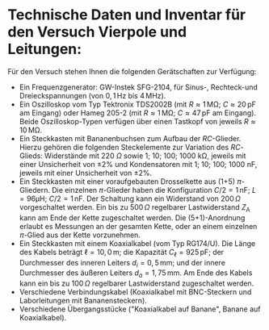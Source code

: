 # Technische Daten und Inventar für den Versuch Vierpole und Leitungen:

Für den Versuch stehen Ihnen die folgenden Gerätschaften zur Verfügung:

- Ein Frequenzgenerator: GW-Instek SFG-2104, für Sinus-, Rechteck-und Dreieckspannungen (von $0,1\,\mathrm{Hz}$ bis $4\,\mathrm{MHz}$).
- Ein Oszilloskop vom Typ Tektronix TDS2002B (mit $R\approx1\,\mathrm{M\Omega}$; $C\approx20\,\mathrm{pF}$ am Eingang) oder Hameg 205-2 (mit $R\approx1\,\mathrm{M\Omega}$; $C\approx47\,\mathrm{pF}$ am Eingang). Beide Oszilloskop-Typen verfügen über einen Tastkopf von jeweils $R\approx10\,\mathrm{M\Omega}$.
- Ein Steckkasten mit Bananenbuchsen zum Aufbau der $RC$-Glieder. Hierzu gehören die folgenden Steckelemente zur Variation des $RC$-Glieds: Widerstände mit 220 $\Omega$ sowie 1; 10; 100; 1000 $\mathrm{k\Omega}$, jeweils mit einer Unsicherheit von $\pm2\%$ und Kondensatoren mit 1; 10; 100; 1000 $\mathrm{nF}$, jeweils mit einer Unsicherheit von $\pm 2\%$. 
- Ein Steckkasten mit einer voraufgebauten Drosselkette aus (1+5) $\pi$-Gliedern. Die einzelnen $\pi$-Glieder haben die Konfiguration $C/2=1\,\mathrm{nF}$; $L=96\mathrm{\mu H}$; $C/2=1\,\mathrm{nF}$. Der Schaltung kann ein Widerstand von $200\,\Omega$ vorgeschaltet werden. Ein bis zu $500\,\Omega$ regelbarer Lastwiderstand $Z_{\mathrm{A}}$ kann am Ende der Kette zugeschaltet werden. Die (5+1)-Anordnung erlaubt es Messungen an der gesamten Kette, oder an einem einzelnen $\pi$-Glied aus der Kette vorzunehmen.
- Ein Steckkasten mit einem Koaxialkabel (vom Typ RG174/U). Die Länge des Kabels beträgt $\ell=10,0\,\mathrm{m}$; die Kapazität $C_{\ell}=925\,\mathrm{pF}$; der Durchmesser des inneren Leiters $d_{i}=0,5\,\mathrm{mm}$; und der innere Durchmesser des äußeren Leiters $d_{a}=1,75\,\mathrm{mm}$. Am Ende des Kabels kann ein bis zu $100\,\Omega$ regelbarer Lastwiderstand zugeschaltet werden.
- Verschiedene Verbindungskabel (Koaxialkabel mit BNC-Steckern und Laborleitungen mit Bananensteckern).
- Verschiedene Übergangsstücke ("Koaxialkabel auf Banane", Banane auf Koaxialkabel).
